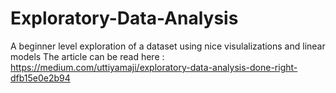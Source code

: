 # Exploratory-Data-Analysis

A beginner level exploration of a dataset using nice visulalizations and linear models
The article can be read here : https://medium.com/uttiyamaji/exploratory-data-analysis-done-right-dfb15e0e2b94
